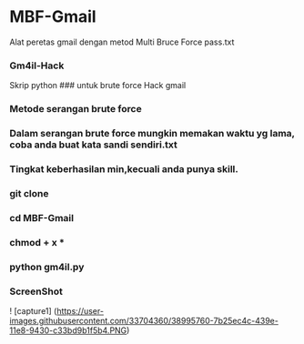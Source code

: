 # MBF-Gmail
Alat peretas gmail dengan metod  Multi Bruce Force pass.txt
### Gm4il-Hack

Skrip python ### untuk brute force Hack gmail 

### Metode serangan brute force
### Dalam serangan brute force mungkin memakan waktu yg lama, coba anda buat kata sandi sendiri.txt
### Tingkat keberhasilan min,kecuali anda punya skill.

### git clone 
    
### cd MBF-Gmail

### chmod + x *

### python gm4il.py

### ScreenShot

! [capture1] (https://user-images.githubusercontent.com/33704360/38995760-7b25ec4c-439e-11e8-9430-c33bd9b1f5b4.PNG)
